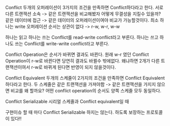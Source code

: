 Conflict  두개의 오퍼레이션이 3가지의 조건을 만족하면 Conflict하다라고 한다.
서로 다른 트랜잭션 소속 -> 같은 트랜잭션을 비교해봤자 어떻게 무결성을 지킬수 있을까?
같은 데이터에 접근 -> 같은 데이터의 오퍼레이션이여야 비교가 가능할것이다.
최소 하나는 write 오퍼레이션 순서는 상관이 없다 -> r-w, w-r, w-w

하나는 읽고 하나는 쓰는 Conflict를 read-write conflict라고 부른다.
하나는 쓰고 하나도 쓰는 Conflict를 write-write conflict라고 부른다.

Conflict  Operation은 순서가 바뀌면 결과도 바뀐다.
원래 w-r 였던 Conflict Operation이 r-w로 바뀐다면 당연히 결과도 바뀔수 밖에없다.
왜냐하면 2개가 다른 트랜잭션이여서 r-w로 바뀌게 된다면 반영이 되지 않을것이다.

Conflict Equivalent 두개의 스케줄이 2가지의 조건을 만족하면 Conflict Equivalent하다라고 한다.
두 스케줄은 같은 트랜잭션을 가져야함 -> 같은 트랜잭션을 가지지 않으면 비교를 왜 할까요?
어떤 conflict operation의 순서도 양쪽 스케줄 모두 동일하다.

Conflict Serializable
시리얼 스케줄과 Conflict equivalent일 때

구현이슈 
할 때 마다 Conflict Serializable 하지는 않는다.
하도록 보장하는 프로토콜이 있다!!